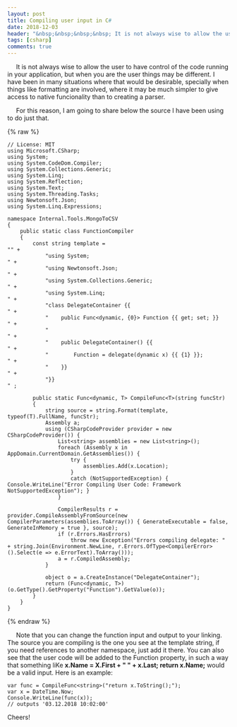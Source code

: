 ```yaml
---
layout: post
title: Compiling user input in C#
date: 2018-12-03
header: "&nbsp;&nbsp;&nbsp;&nbsp; It is not always wise to allow the user to have control of the code running in tour application, but when you are the user things may be different. I have been in many situations were that would be desirable, specially when things like formatting are involved, where it may be much simpler to give access to native funcionality than to creating a parser. "
tags: [csharp]
comments: true
---
```


&nbsp;&nbsp;&nbsp;&nbsp; It is not always wise to allow the user to have control of the code running in your application, but when you are the user things may be different. I have been in many situations where that would be desirable, specially when things like formatting are involved, where it may be much simpler to give access to native funcionality than to creating a parser. 

&nbsp;&nbsp;&nbsp;&nbsp; For this reason, I am going to share below the source I have been using to do just that.

{% raw %}
```
// License: MIT
using Microsoft.CSharp;
using System;
using System.CodeDom.Compiler;
using System.Collections.Generic;
using System.Linq;
using System.Reflection;
using System.Text;
using System.Threading.Tasks;
using Newtonsoft.Json;
using System.Linq.Expressions;

namespace Internal.Tools.MongoToCSV
{
    public static class FunctionCompiler
    {
        const string template =                                                           "" +
            "using System;                                                                 " +
            "using Newtonsoft.Json;                                                        " +
            "using System.Collections.Generic;                                             " +
            "using System.Linq;                                                            " +
            "class DelegateContainer {{                                                    " +
            "    public Func<dynamic, {0}> Function {{ get; set; }}                        " +
            "                                                                              " +
            "    public DelegateContainer() {{                                             " +
            "        Function = delegate(dynamic x) {{ {1} }};                             " +
            "    }}                                                                        " +
            "}}                                                                            " ;

        public static Func<dynamic, T> CompileFunc<T>(string funcStr)
        {
            string source = string.Format(template, typeof(T).FullName, funcStr);
            Assembly a;
            using (CSharpCodeProvider provider = new CSharpCodeProvider()) {
                List<string> assemblies = new List<string>();
                foreach (Assembly x in AppDomain.CurrentDomain.GetAssemblies()) {
                    try {
                        assemblies.Add(x.Location);
                    }
                    catch (NotSupportedException) { Console.WriteLine("Error Compiling User Code: Framework NotSupportedException"); }
                }

                CompilerResults r = provider.CompileAssemblyFromSource(new CompilerParameters(assemblies.ToArray()) { GenerateExecutable = false, GenerateInMemory = true }, source);
                if (r.Errors.HasErrors)
                    throw new Exception("Errors compiling delegate: " + string.Join(Environment.NewLine, r.Errors.OfType<CompilerError>().Select(e => e.ErrorText).ToArray()));
                a = r.CompiledAssembly;
            }
            
            object o = a.CreateInstance("DelegateContainer");
            return (Func<dynamic, T>)(o.GetType().GetProperty("Function").GetValue(o));
        }         
    }
}
```
{% endraw %}

&nbsp;&nbsp;&nbsp;&nbsp; Note that you can change the function input and output to your linking. The source you are compiling is the one you see at the template string, if you need references to another namespace, just add it there. You can also see that the user code will be added to the Function property, in such a way that something liKe **x.Name = X.First + " " + x.Last; return x.Name;** would be a valid input.  Here is an example:

```
var func = CompileFunc<string>("return x.ToString();");
var x = DateTime.Now;
Console.WriteLine(func(x));
// outputs '03.12.2018 10:02:00'
```

Cheers!
